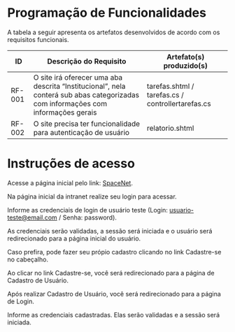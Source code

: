 # Programação de Funcionalidades




A tabela a seguir apresenta os artefatos desenvolvidos de acordo com os requisitos funcionais.


|ID    | Descrição do Requisito  | Artefato(s) produzido(s) |
|------|-----------------------------------------|----|
|RF-001| O site irá oferecer uma aba descrita “Institucional”, nela conterá sub abas categorizadas com informações com informações gerais | tarefas.shtml / tarefas.cs / controllertarefas.cs | 
|RF-002| O site precisa ter funcionalidade para autenticação de usuário	   | relatorio.shtml |

# Instruções de acesso

Acesse a página inicial pelo link:  [SpaceNet](https://spacenet-puc-minas.web.app/login). 

Na página inicial da intranet realize seu login para acessar. 

Informe as credenciais de login de usuário teste (Login: usuario-teste@email.com / Senha: password).

As credenciais serão validadas, a sessão será iniciada e o usuário será redirecionado para a página inicial do usuário.

Caso prefira, pode fazer seu própio cadastro clicando no link Cadastre-se no cabeçalho.

Ao clicar no link Cadastre-se, você será redirecionado para a página de Cadastro de Usuário.

Após realizar Cadastro de Usuário, você será redirecionado para a página de Login.

Informe as credenciais cadastradas. Elas serão validadas e a sessão será iniciada.
